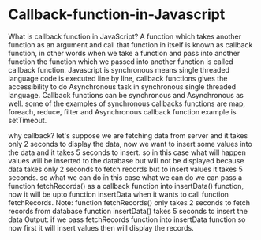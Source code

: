 # Callback-function-in-Javascript
What is callback function in JavaScript?
A function which takes another function as an argument and call that function in itself is known as callback function, in other words when we take a function and pass into another function the function which we passed into another function is called callback function.
Javascript is synchronous means single threaded language code is executed line by line, callback functions gives the accessibility to do Asynchronous task in synchronous single threaded language.
Callback functions can be synchronous and Asynchronous as well.
some of the examples of synchronous callbacks functions are map, foreach, reduce, filter and Asynchronous callback function example is setTimeout.


why callback?
let's suppose we are fetching data from server and it takes only 2 seconds to display the data, now we want to insert some values into the data and it takes 5 seconds to insert.
so in this case what will happen values will be inserted to the database but will not be displayed because data takes only 2 seconds to fetch records  but to insert values it takes 5 seconds.
so what we can do in this case what we can do we can pass a function fetchRecords() as a callback function into insertData() function, now it will be upto function insertData when it wants to call function fetchRecords.
Note: 
function fetchRecords() only takes 2 seconds to fetch records from database
function insertData() takes 5 seconds to insert the data
Output: if we pass fetchRecords function into insertData function so now first it will insert values then will display the records.

